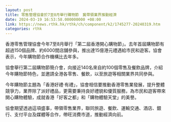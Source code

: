 ```yaml
---
layout: post
title: 零售管理協會於7至8月舉行購物節　冀帶領業界推動經濟
date: 2024-03-19 16:53:58.000000000 +08:00
link: https://news.rthk.hk/rthk/ch/component/k2/1745277-20240319.htm
categories: rthk
---
```


香港零售管理協會今年7至8月舉行「第二屆香港開心購物節」。去年首屆購物節有超過150個品牌、約6000間店舖參與，推出達15億港元禮遇給市民和遊客。協會表示，今年購物節合作機構比去年多。

協會舉行第二屆購物節簡介會，向接近140名來自約100個零售及餐飲品牌，介紹今年購物節特色，並邀請全港各零售、餐飲，以至旅遊等相關業界共同參與。

今年購物節主題為「香港好禮‧有禮」，協會相信要推動香港零售業發展，提升整體競爭力，業界除了派好禮品，更需要秉持良好禮貌和優質服務，為市民和遊客帶來開心購物體驗，成就香港「好客之都」和「購物體驗天堂」的美譽。

協會期望透過這項盛事，帶領零售業界，聯同旅遊、餐飲、運輸交通、酒店、銀行、支付平台及媒體等合作，帶旺消費市道，推動經濟向前。
